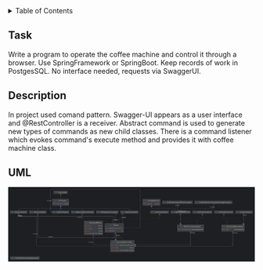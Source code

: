 <details>
  <summary>Table of Contents</summary>
  <ol>
    <li><a href="#task">Task</a></li>
    <li><a href="#description">Descriprion</a></li>
    <li><a href="#uml">UML</a></li>
  </ol>
</details>

## Task
Write a program to operate the coffee machine and control it through a browser.
Use SpringFramework or SpringBoot.
Keep records of work in PostgesSQL.
No interface needed, requests via SwaggerUI.

## Description
In project used comand pattern. Swagger-UI appears as a user interface and @RestController
is a receiver. Abstract command is used to generate new types of commands as new child
classes. There is a command listener which evokes command's execute method and provides
it with coffee machine class.

## UML
<img src="projectDiagram.png"/>
